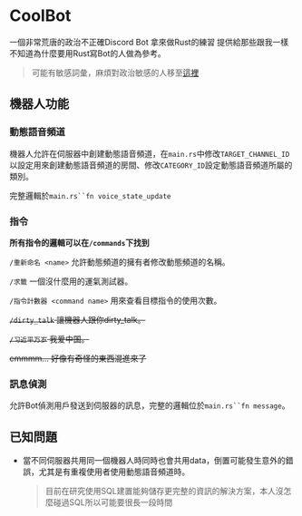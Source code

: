 # CoolBot

一個非常荒唐的政治不正確Discord Bot
拿來做Rust的練習
提供給那些跟我一樣不知道為什麼要用Rust寫Bot的人做為參考。

>可能有敏感詞彙，麻煩對政治敏感的人移至[這裡](https://github.com/linnn1103/Rust-Discord-Bot/tree/harmonious)

## 機器人功能  
  
### 動態語音頻道  
  
機器人允許在伺服器中創建動態語音頻道，在`main.rs`中修改`TARGET_CHANNEL_ID`以設定用來創建動態語音頻道的房間、修改`CATEGORY_ID`設定動態語音頻道所屬的類別。  
  
完整邏輯於`main.rs``fn voice_state_update`  
  
### 指令  

**所有指令的邏輯可以在`/commands`下找到**  
  
`/重新命名 <name>` 允許動態頻道的擁有者修改動態頻道的名稱。  
  
`/求籤` 一個沒什麼用的運氣測試器。  
  
`/指令計數器 <command name>` 用來查看目標指令的使用次數。  
  
~~`/dirty_talk` 讓機器人跟你dirty_talk。~~  
  
~~`/习近平万岁` 我爱中国。~~  
  
~~emmmm... 好像有奇怪的東西混進來了~~  
  
### 訊息偵測  

允許Bot偵測用戶發送到伺服器的訊息，完整的邏輯位於`main.rs``fn message`。  
  
## 已知問題

- 當不同伺服器共用同一個機器人時同時也會共用data，倒置可能發生意外的錯誤，尤其是有重複使用者使用動態語音頻道時。  
  >目前在研究使用SQL建置能夠儲存更完整的資訊的解決方案，本人沒怎麼碰過SQL所以可能要很長一段時間  
